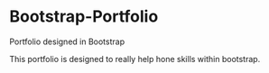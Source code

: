 # Bootstrap-Portfolio
Portfolio designed in Bootstrap

This portfolio is designed to really help hone skills within bootstrap.